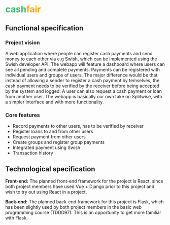 
# <span style="color:#32BB64">cash</span><span style="color:orange">fair</span>

## Functional specification

### Project vision

A web application where people can register cash payments and send money to each other via e.g Swish, which can be implemented using the Swish developer API. The webapp will feature a dashboard where users can see all pending and complete payments. Payments can be registered with individual users and groups of users. The major difference would be that instead of allowing a sender to register a cash payment by temselves, the cash payment needs to be verified by the receiver before being accepted by the system and logged. A user can also request a cash payment or loan from another user. The webapp is basically our own take on Splitwise, with a simpler interface and with more functionality.

### Core features

<ul>
    <li>Record payments to other users, has to be verified by receiver</li>
    <li>Register loans to and from other users</li>
    <li>Request payment from other users</li>
    <li>Create groups and register group payments</li>
    <li>Integrated payment using Swish</li>
    <li>Transaction history</li>
</ul>

## Technological specification
**Front-end:** The planned front-end framework for the project is React, since both project members have used Vue + Django prior to this project and wish to try out using React in a project.

**Back-end:** The planned back-end framework for this project is Flask, which has been slightly used by both project members in the basic web programming course (TDDD97). This is an opportunity to get more familiar with Flask.
